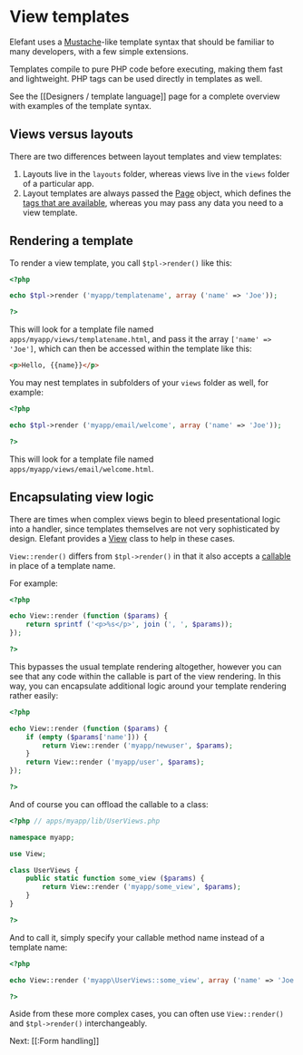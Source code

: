 # View templates

Elefant uses a [Mustache](http://mustache.github.com/)-like template syntax that should be familiar to many developers, with a few simple extensions.

Templates compile to pure PHP code before executing, making them fast and lightweight. PHP tags can be used directly in templates as well.

See the [[Designers / template language]] page for a complete overview with examples of the template syntax.

## Views versus layouts

There are two differences between layout templates and view templates:

1. Layouts live in the `layouts` folder, whereas views live in the `views` folder of a particular app.
2. Layout templates are always passed the [Page](https://www.elefantcms.com/visor/lib/Page) object, which defines the [tags that are available](/docs/2.2/designers/available-template-tags), whereas you may pass any data you need to a view template.

## Rendering a template

To render a view template, you call `$tpl->render()` like this:

~~~php
<?php

echo $tpl->render ('myapp/templatename', array ('name' => 'Joe'));

?>
~~~

This will look for a template file named `apps/myapp/views/templatename.html`, and pass it the array `['name' => 'Joe']`, which can then be accessed within the template like this:

~~~html
<p>Hello, {{name}}</p>
~~~

You may nest templates in subfolders of your `views` folder as well, for example:

~~~php
<?php

echo $tpl->render ('myapp/email/welcome', array ('name' => 'Joe'));

?>
~~~

This will look for a template file named `apps/myapp/views/email/welcome.html`.

## Encapsulating view logic

There are times when complex views begin to bleed presentational logic into a handler, since templates themselves are not very sophisticated by design. Elefant provides a [View](https://www.elefantcms.com/visor/lib/View) class to help in these cases.

`View::render()` differs from `$tpl->render()` in that it also accepts a [callable](http://ca2.php.net/manual/en/language.types.callable.php) in place of a template name.

For example:

~~~php
<?php

echo View::render (function ($params) {
	return sprintf ('<p>%s</p>', join (', ', $params));
});

?>
~~~

This bypasses the usual template rendering altogether, however you can see that any code within the callable is part of the view rendering. In this way, you can encapsulate additional logic around your template rendering rather easily:

~~~php
<?php

echo View::render (function ($params) {
	if (empty ($params['name'])) {
		return View::render ('myapp/newuser', $params);
	}
	return View::render ('myapp/user', $params);
});

?>
~~~

And of course you can offload the callable to a class:

~~~php
<?php // apps/myapp/lib/UserViews.php

namespace myapp;

use View;

class UserViews {
	public static function some_view ($params) {
		return View::render ('myapp/some_view', $params);
	}
}

?>
~~~

And to call it, simply specify your callable method name instead of a template name:

~~~php
<?php

echo View::render ('myapp\UserViews::some_view', array ('name' => 'Joe'));

?>
~~~

Aside from these more complex cases, you can often use `View::render()` and `$tpl->render()` interchangeably.

Next: [[:Form handling]]
